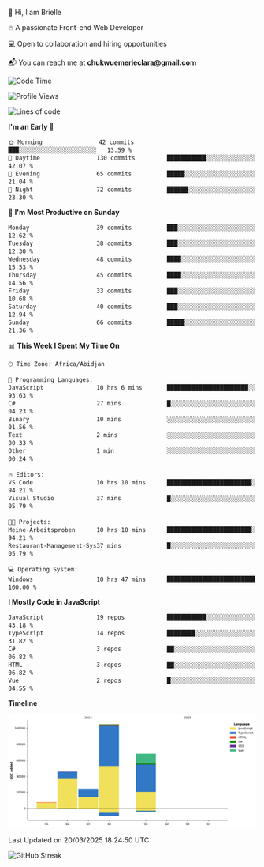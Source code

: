 <div align="left">
  <p>👋 Hi, I am Brielle</p>
  <p>🔥 A passionate Front-end Web Developer</p>
  <p>💻 Open to collaboration and hiring opportunities</p>
  <p>📬 You can reach me at <strong>chukwuemerieclara@gmail.com</strong></p>
</div>


 
 <!--START_SECTION:waka-->
![Code Time](http://img.shields.io/badge/Code%20Time-538%20hrs%2035%20mins-blue)

![Profile Views](http://img.shields.io/badge/Profile%20Views-0-blue)

![Lines of code](https://img.shields.io/badge/From%20Hello%20World%20I%27ve%20Written-249.6%20thousand%20lines%20of%20code-blue)

**I'm an Early 🐤** 

```text
🌞 Morning                42 commits          ███░░░░░░░░░░░░░░░░░░░░░░   13.59 % 
🌆 Daytime                130 commits         ███████████░░░░░░░░░░░░░░   42.07 % 
🌃 Evening                65 commits          █████░░░░░░░░░░░░░░░░░░░░   21.04 % 
🌙 Night                  72 commits          ██████░░░░░░░░░░░░░░░░░░░   23.30 % 
```
📅 **I'm Most Productive on Sunday** 

```text
Monday                   39 commits          ███░░░░░░░░░░░░░░░░░░░░░░   12.62 % 
Tuesday                  38 commits          ███░░░░░░░░░░░░░░░░░░░░░░   12.30 % 
Wednesday                48 commits          ████░░░░░░░░░░░░░░░░░░░░░   15.53 % 
Thursday                 45 commits          ████░░░░░░░░░░░░░░░░░░░░░   14.56 % 
Friday                   33 commits          ███░░░░░░░░░░░░░░░░░░░░░░   10.68 % 
Saturday                 40 commits          ███░░░░░░░░░░░░░░░░░░░░░░   12.94 % 
Sunday                   66 commits          █████░░░░░░░░░░░░░░░░░░░░   21.36 % 
```


📊 **This Week I Spent My Time On** 

```text
🕑︎ Time Zone: Africa/Abidjan

💬 Programming Languages: 
JavaScript               10 hrs 6 mins       ███████████████████████░░   93.63 % 
C#                       27 mins             █░░░░░░░░░░░░░░░░░░░░░░░░   04.23 % 
Binary                   10 mins             ░░░░░░░░░░░░░░░░░░░░░░░░░   01.56 % 
Text                     2 mins              ░░░░░░░░░░░░░░░░░░░░░░░░░   00.33 % 
Other                    1 min               ░░░░░░░░░░░░░░░░░░░░░░░░░   00.24 % 

🔥 Editors: 
VS Code                  10 hrs 10 mins      ████████████████████████░   94.21 % 
Visual Studio            37 mins             █░░░░░░░░░░░░░░░░░░░░░░░░   05.79 % 

🐱‍💻 Projects: 
Meine-Arbeitsproben      10 hrs 10 mins      ████████████████████████░   94.21 % 
Restaurant-Management-Sys37 mins             █░░░░░░░░░░░░░░░░░░░░░░░░   05.79 % 

💻 Operating System: 
Windows                  10 hrs 47 mins      █████████████████████████   100.00 % 
```

**I Mostly Code in JavaScript** 

```text
JavaScript               19 repos            ███████████░░░░░░░░░░░░░░   43.18 % 
TypeScript               14 repos            ████████░░░░░░░░░░░░░░░░░   31.82 % 
C#                       3 repos             ██░░░░░░░░░░░░░░░░░░░░░░░   06.82 % 
HTML                     3 repos             ██░░░░░░░░░░░░░░░░░░░░░░░   06.82 % 
Vue                      2 repos             █░░░░░░░░░░░░░░░░░░░░░░░░   04.55 % 
```



**Timeline**

![Lines of Code chart](https://raw.githubusercontent.com/Brielle28/Brielle28/main/assets/bar_graph.png)


 Last Updated on 20/03/2025 18:24:50 UTC
<!--END_SECTION:waka-->

![GitHub Streak](https://github-readme-streak-stats.herokuapp.com/?user=Brielle28)



